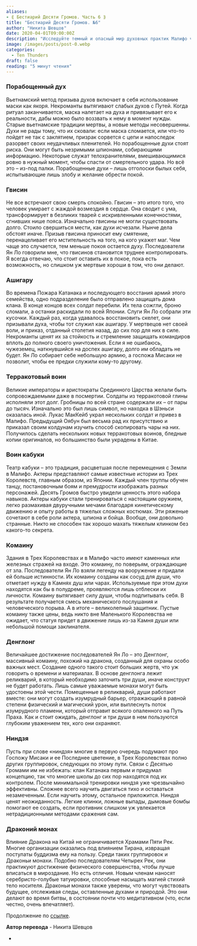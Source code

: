```yaml
---
aliases: 
- ⟪ Бестиарий Десяти Громов. Часть 6 ⟫
title: "Бестиарий Десяти Громов. №6"
author: "Никита Шевцов"
date: 2020-04-01T09:00:00Z
description: "Исследуйте темный и опасный мир духовных практик Малифо через историю о некромантах и их использовании масок для закрепления ослабленных духов. Узнайте о рисках и преимуществах порабощения этих призраков, от угрозы их побега до потенциальных преимуществ их послушания. Испытайте древние традиции и современные методы, связывающие эти беспокойные души, и узнайте о навязчивых последствиях их порабощения."
image: /images/posts/post-0.webp
categories:
  - Ten Thunders
draft: false
reading: "5 минут чтения"
---
```


### Порабощенный дух

Вьетнамский метод призыва духов включает в себя использование маски как якоря. Некроманты вытягивают слабых духов с Путей. Когда ритуал заканчивается, маска налетает на духа и привязывает его к реальности, дабы можно было воззвать к нему в момент нужды. Старые вьетнамские традиции мертвы, а новые методы несовершенны. Духи не рады тому, что их сковали: если маска сломается, или что-то пойдет не так с заклятием, призрак сорвется с цепи и напоследок разорвет своих неудачливых пленителей. Но порабощенные духи стоят риска. Они могут быть незримыми шпионами, собирающими информацию. Некоторые служат телохранителями, вмешивающимися ровно в нужный момент, чтобы спасти от смертельного удара. Но всё это – из-под палки. Порабощенные духи – лишь отголоски былых себя, испытывающие лишь злобу и желание обрести покой.

### Гвисин

Не все встречают свою смерть спокойно. Гвисин – это итого того, что человек умирает с жаждой возмездия в сердце. Она сводит с ума, трансформирует в безликих тварей с искривленными конечностями, сгнивших нише пояса. Изначально гвисины не могли существовать долго. Стоило свершиться мести, как духи исчезали. Нынче дела обстоят иначе. Призыв гвисина приносит ему смятение, перенацеливает его мстительность на того, на кого укажет маг. Чем чаще это случается, тем меньше покоя остается духу. Последователи Ян Ло говорили мне, что гвисинов становится труднее контролировать. Я всегда отвечаю, что стоит оставить их в покое, пока есть возможность, но слишком уж мертвые хороши в том, что они делают.

### Ашигару

Во времена Пожара Катанака и последующего восстания армий этого семейства, одно подразделение было отправлено защищать дома клана. В конце концов всех солдат перебили. Их тела сожгли, броню сломали, а останки раскидали по всей Японии. Слуги Ян Ло собрали эти кусочки. Каждый раз, когда удавалось восстановить скелет, они призывали духа, чтобы тот служил как ашигару. У мертвецов нет своей воли, и приказ, отданный столетия назад, до сих пор для них в силе. Некроманты ценят их за стойкость и стремление защищать командиров вплоть до полного своего уничтожения. Если я не ошибаюсь, чужеземец, наткнувшийся на доспех ашигару, долго им обладать не будет. Ян Ло собирает себе небольшую армию, а госпожа Мисаки не позволит, чтобы ее предки служили кому-то другому.

### Терракотовый воин

Великие императоры и аристократы Срединного Царства желали быть сопровождаемыми даже в посмертии. Солдаты из терракотовой глины исполняли этот долг. Гробницы по всей стране содержали их – от пары до тысяч. Изначально это был лишь символ, но находка в Шэньси оказалась иной. Лукас МакКейб украл нескольких солдат и привез в Малифо. Предыдущий Оябун был весьма рад их присутствию и приказал своим колдунам изучить способ скопировать чары на них. Получилось сделать нескольких новых терракотовых воинов, бледные копии оригиналов, но большинство были украдены в Китае.

### Воин кабуки

Театр кабуки – это традиция, расцветшая после перемещения с Земли в Малифо. Актеры представляют самые известные истории из Трех Королевств, главным образом, из Японии. Каждый член труппы обучен танцу, постановочным боям и премудрости изображать разных персонажей. Десять Громов быстро увидели ценность этого набора навыков. Актеры кабуки стали тренироваться с настоящим оружием, легко размахивая двуручными мечами благодаря кинетическому движению и опыту работы в тяжелых сложных костюмах. Эти ряженые сочетают в себе роли актера, шпиона и бойца. Вообще, они довольно странные. Никто не способен так хорошо махать тяжелым клинком без какого-то секрета.

### Комаину

Здания в Трех Королевствах и в Малифо часто имеют каменных или железных стражей на входе. Это комаину, по поверьям, ограждающие от зла. Последователи Ян Ло взяли легенду на вооружение и придали ей больше истинности. Их комаину созданы как сосуд для души, что отметает нужду в Камнях душ или чарах. Используемые при этом духи находятся как бы в полудреме, проявляются лишь отблески их личности. Комаину вытягивает силу души, чтобы подпитывать себя. В результате получается смесь механического послушания и человеческого порыва. А в итоге – великолепный защитник. Пустые комаину также цены, ведь никто вне Маленького Королевства не ожидает, что статуя придет в движение лишь из-за Камня души или небольшой помощи заклинателя.

### Денглонг

Величайшее достижение последователей Ян Ло – это Денглонг, массивный комаину, похожий на дракона, созданный для охраны особо важных мест. Создание одного такого стоит больших жертв, что уж говорить о времени и материалах. В основе денглонга лежит реликварий, в который необходимо заточить три души, иначе конструкт не будет работать. Лишь самые уважаемые монахи могут быть удостоены этой чести. Помещенные в реликварий, души работают вместе: они могут создать изумрудный барьер, отражающий в равной степени физический и магический урон, или выплеснуть поток изумрудного пламени, который отправит всякого опаленного на Путь Праха. Как и стоит ожидать, денглонг и три души в нем пользуются глубоким уважением тех, кого они охраняют.

### Ниндзя

Пусть при слове «ниндзя» многие в первую очередь подумают про Госпожу Мисаки и ее Последнее цветение, в Трех Королевствах полно других группировок, следующих по этому пути. Связи с Десятью Громами им не избежать: клан Катанака первым и придумал концепцию, так что многие школы до сих пор находятся под их контролем. После минимальной тренировки ниндзя уже чрезвычайно эффективны. Сложнее всего научить двигаться тихо и оставаться незамеченным. Если научить этому, остальное приложится. Ниндзя ценят неожиданность. Легкие клинки, ложные выпады, дымовые бомбы помогают ее создать, если противник слишком уж увлекается нетрадиционными методами сражения сам.

### Драконий монах

Влияние Дракона на Китай не ограничивается Храмами Пяти Рек. Многие организации оказались под влиянием Тирана, извращая постулаты буддизма ему на пользу. Среди таких группировок и Драконьи монахи. Подобно последователям Четырех Рек, они практикуют достижение физического совершенства, чтобы лучше вписаться в мироздание. Но есть отличия. Новым членам наносят серебристо-голубые татуировки, способные насыщать магией стихий тело носителя. Драконьи монахи также уверены, что могут чувствовать будущее, отслеживая следы, оставленные духами и природой. Это они делают во время битвы, в состоянии почти что медитативном (что, если честно, очень впечатляет).


Продолжение по [ссылке](http://malifaux.ru/posts/post-128).


**Автор перевода** - Никита Шевцов



-

